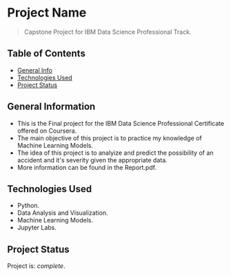 # Project Name
> Capstone Project for IBM Data Science Professional Track.

## Table of Contents
* [General Info](#general-information)
* [Technologies Used](#technologies-used)
* [Project Status](#project-status)

## General Information
- This is the Final project for the IBM Data Science Professional Certificate offered on Coursera.
- The main objective of this project is to practice my knowledge of Machine Learning Models.
- The idea of this project is to analyize and predict the possibility of an accident and it's severity given the appropriate data.
- More information can be found in the Report.pdf.

## Technologies Used
- Python.
- Data Analysis and Visualization.
- Machine Learning Models.
- Jupyter Labs.

## Project Status
Project is: _complete_.

